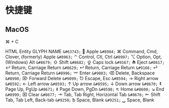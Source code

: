 # 快捷键

## MacOS

&#8984; + C

HTML Entity     GLYPH  NAME
`&#63743;`              Apple
`&#8984;`         ⌘      Command, Cmd, Clover, (formerly) Apple
`&#8963;`         ⌃      Control, Ctl, Ctrl
`&#8997;`         ⌥      Option, Opt, (Windows) Alt
`&#8679;`         ⇧      Shift
`&#8682;`         ⇪      Caps lock
`&#9167;`         ⏏      Eject
`&#8617;`         ↩      Return, Carriage Return
`&#8629;`         ↵      Return, Carriage Return
`&#9166;`         ⏎      Return, Carriage Return
`&#8996;`         ⌤      Enter
`&#9003;`         ⌫      Delete, Backspace
`&#8998;`         ⌦      Forward Delete
`&#9099;`         ⎋      Escape, Esc
`&#8594;`         →      Right arrow
`&#8592;`         ←      Left arrow
`&#8593;`         ↑      Up arrow
`&#8595;`         ↓      Down arrow
`&#8670;`         ⇞      Page Up, PgUp
`&#8671;`         ⇟      Page Down, PgDn
`&#8598;`         ↖      Home
`&#8600;`         ↘      End
`&#8999;`         ⌧      Clear
`&#8677;`         ⇥      Tab, Tab Right, Horizontal Tab
`&#8676;`         ⇤      Shift Tab, Tab Left, Back-tab
`&#9250;`         ␢      Space, Blank
`&#9251;`         **␣**  Space, Blank

